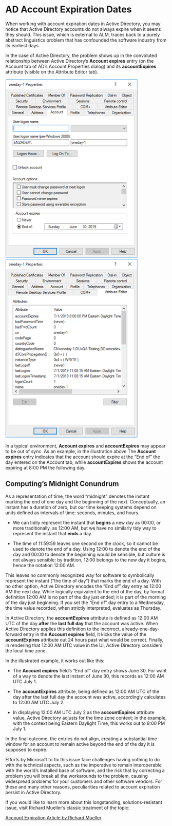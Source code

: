 ﻿[title]: # (AD Account Expiration Dates)
[tags]: # (Account Lifecycle Manager,ALM,Active Directory,)
[priority]: # (2400)

# AD Account Expiration Dates

When working with account expiration dates in Active Directory, you may notice that Active Directory accounts do not always expire when it seems they should. This issue, which is external to ALM, traces back to a purely abstract linguistics problem that has confounded the software industry from its earliest days.

In the case of Active Directory, the problem shows up in the convoluted relationship between Active Directory’s **Account expires** entry (on the Account tab of AD’s Account Properties dialog) and its **accountExpires** attribute (visible on the Attribute Editor tab).

![Account expires Entry on Account Tab](images/ad-01.png) ![accountExpires Attribute on Attribute Editor Tab](images/ad-02.png)

In a typical environment, **Account expires** and **accountExpires** may appear to be out of sync. As an example, in the illustration above The **Account expires** entry indicates that the account should expire at the “End of” the day entered on the Account tab, while **accountExpires** shows the account expiring at 8:00 PM the following day.

## Computing’s Midnight Conundrum

As a representation of time, the word “midnight” denotes the instant marking the end of one day and the beginning of the next. Conceptually, an instant has a duration of zero, but our time keeping systems depend on units defined as intervals of time: seconds, minutes, and hours.

* We can tidily represent the instant that **begins** a new day as 00:00, or more traditionally, as 12:00 AM, but we have no similarly tidy way to represent the instant that **ends** a day.

* The time of 11:59:59 leaves one second on the clock, so it cannot be used to denote the end of a day. Using 12:00 to denote the end of the day and 00:00 to denote the beginning would be sensible, but culture is not always sensible; by tradition, 12:00 belongs to the new day it begins, hence the notation 12:00 AM.

This leaves no commonly recognized way for software to symbolically represent the instant (“the time of day”) that marks the end of a day. With no other option, Active Directory encodes the “End of” day entry as 12:00 AM the next day. While logically equivalent to the end of the day, by formal definition 12:00 AM is no part of the day just ended; it is part of the morning of the day just beginning. If you set the “End of” day entry to a Wednesday, the time value recorded, when strictly interpreted, evaluates as Thursday.

In Active Directory, the **accountExpires** attribute is defined as 12:00 AM UTC of the day **after** the **last full day** that the account was active. When Active Directory applies this definition to the incorrect, already-one-day-forward entry in the **Account expires** field, it kicks the value of the **accountExpires** attribute out 24 hours past what would be correct. Finally, in rendering that 12:00 AM UTC value in the UI, Active Directory considers the local time zone.

In the illustrated example, it works out like this:

* The **Account expires** field’s “End of” day entry shows June 30. For want of a way to denote the last instant of June 30, this records as 12:00 AM UTC July 1.

* The **accountExpires** attribute, being defined as 12:00 AM UTC of the day after the last full day the account was active, accordingly calculates to 12:00 AM UTC July 2.

* In displaying 12:00 AM UTC July 2 as the **accountExpires** attribute value, Active Directory adjusts for the time zone context; in the example, with the context being Eastern Daylight Time, this works out to 8:00 PM July 1.

In the final outcome, the entries do not align, creating a substantial time window for an account to remain active beyond the end of the day it is supposed to expire.

Efforts by Microsoft to fix this issue face challenges having nothing to do with the technical aspects, such as the imperative to remain interoperable with the world’s installed base of software, and the risk that by correcting a problem you will break all the workarounds to the problem, causing widespread problems for your customers and other software vendors. For these and many other reasons, peculiarities related to account expiration persist in Active Directory.

If you would like to learn more about this longstanding, solutions-resistant issue, visit Richard Mueller’s classic treatment of the topic:

[Account Expiration Article by Richard Mueller](http://www.rlmueller.net/AccountExpires.htm)




